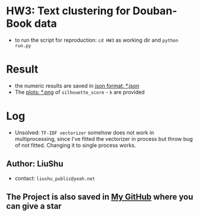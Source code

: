 # HW3: Text clustering for Douban-Book data

- to run the script for reproduction: `cd HW3` as working dir and `python run.py`

# Result

- the numeric results are saved in [json format: *.json](./result)
- The [plots: *.png](./result) of `silhouette_score` - `k` are provided

# Log

- Unsolved: `TF-IDF vectorizer` somehow does not work in multiprocessing, since I've fitted the vectorizer in process but throw bug of not fitted. Changing it to single process works. 


## Author: LiuShu
- contact: `liushu_public@yeah.net`
## The Project is also saved in [My GitHub](https://github.com/uhSuiL/TextMining) where you can give a star
